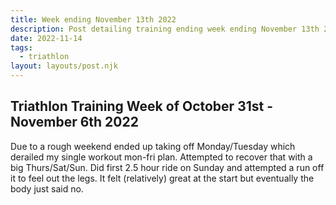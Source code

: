 ```yaml
---
title: Week ending November 13th 2022
description: Post detailing training ending week ending November 13th 2022
date: 2022-11-14
tags:
  - triathlon
layout: layouts/post.njk
---
```


## Triathlon Training Week of October 31st - November 6th 2022

Due to a rough weekend ended up taking off Monday/Tuesday which derailed my single workout mon-fri plan. Attempted to recover that with a big Thurs/Sat/Sun.
Did first 2.5 hour ride on Sunday and attempted a run off it to feel out the legs. It felt (relatively) great at the start but eventually the body just said no.

